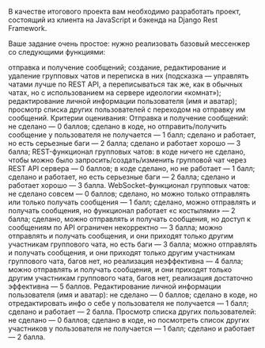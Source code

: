 В качестве итогового проекта вам необходимо разработать проект, состоящий из клиента на JavaScript и бэкенда на Django Rest Framework.

Ваше задание очень простое: нужно реализовать базовый мессенжер со следующими функциями:

отправка и получение сообщений;
создание, редактирование и удаление групповых чатов и переписка в них (подсказка — управлять чатами лучше по REST API, а переписываться так же, как в обычных чатах, но с использованием на сервере идеологии «комнат»);
редактирование личной информации пользователя (имя и аватар);
просмотр списка других пользователей с переходом на отправку им сообщений.
Критерии оценивания:
Отправка и получение сообщений:
не сделано — 0 баллов;
сделано в коде, но отправить/получить сообщение у пользователя не получается — 1 балл;
сделано и работает, но есть серьезные баги — 2 балла;
сделано и работает хорошо — 3 балла;
REST-функционал групповых чатов:
в коде ничего не сделано, чтобы можно было запросить/создать/изменить групповой чат через REST API сервера — 0 баллов;
в коде сделано, но не работает — 1 балл;
сделано и работает, но есть серьезные баги — 2 балла;
сделано и работает хорошо — 3 балла.
WebSocket-функционал групповых чатов:
не сделано совсем — 0 баллов;
сделано, но можно только отправлять или только получать сообщения — 1 балл;
сделано, можно отправлять и получать сообщения, но функционал работает «с костылями» — 2 балла;
сделано, можно отправлять и получать сообщения, но доступ к сообщениям по API ограничен некорректно — 3 балла;
можно отправлять и получать сообщения, и они приходят только другим участникам группового чата, но есть баги — 3 балла;
можно отправлять и получать сообщения, и они приходят только другим участникам группового чата, багов нет, но реализация неэффективна — 4 балла;
можно отправлять и получать сообщения, и они приходят только другим участникам группового чата, багов нет, реализация достаточно эффективна — 5 баллов.
Редактирование личной информации пользователя (имя и аватар):
не сделано — 0 баллов;
сделано в коде, но отредактировать инфо о себе у пользователя не получается — 1 балл;
сделано и работает — 2 балла.
Просмотр списка других пользователей:
не сделано — 0 баллов;
сделано в коде, но посмотреть список других участников у пользователя не получается — 1 балл;
сделано и работает — 2 балла.
